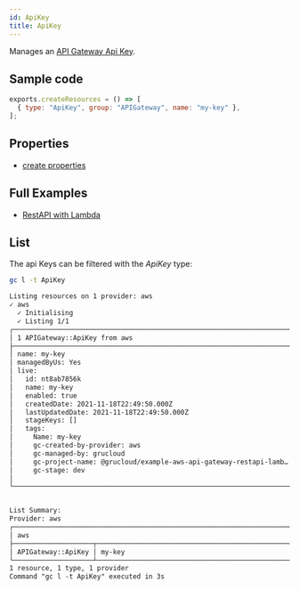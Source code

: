 ```yaml
---
id: ApiKey
title: ApiKey
---
```


Manages an [API Gateway Api Key](https://console.aws.amazon.com/apigateway/main/apis).

## Sample code

```js
exports.createResources = () => [
  { type: "ApiKey", group: "APIGateway", name: "my-key" },
];
```

## Properties

- [create properties](https://docs.aws.amazon.com/AWSJavaScriptSDK/v3/latest/clients/client-api-gateway/interfaces/createapikeycommandinput.html)

## Full Examples

- [RestAPI with Lambda](https://github.com/grucloud/grucloud/tree/main/examples/aws/api-gateway/restapi-lambda)

## List

The api Keys can be filtered with the _ApiKey_ type:

```sh
gc l -t ApiKey
```

```txt
Listing resources on 1 provider: aws
✓ aws
  ✓ Initialising
  ✓ Listing 1/1
┌──────────────────────────────────────────────────────────────────────┐
│ 1 APIGateway::ApiKey from aws                                        │
├──────────────────────────────────────────────────────────────────────┤
│ name: my-key                                                         │
│ managedByUs: Yes                                                     │
│ live:                                                                │
│   id: nt8ab7856k                                                     │
│   name: my-key                                                       │
│   enabled: true                                                      │
│   createdDate: 2021-11-18T22:49:50.000Z                              │
│   lastUpdatedDate: 2021-11-18T22:49:50.000Z                          │
│   stageKeys: []                                                      │
│   tags:                                                              │
│     Name: my-key                                                     │
│     gc-created-by-provider: aws                                      │
│     gc-managed-by: grucloud                                          │
│     gc-project-name: @grucloud/example-aws-api-gateway-restapi-lamb… │
│     gc-stage: dev                                                    │
│                                                                      │
└──────────────────────────────────────────────────────────────────────┘


List Summary:
Provider: aws
┌─────────────────────────────────────────────────────────────────────┐
│ aws                                                                 │
├────────────────────┬────────────────────────────────────────────────┤
│ APIGateway::ApiKey │ my-key                                         │
└────────────────────┴────────────────────────────────────────────────┘
1 resource, 1 type, 1 provider
Command "gc l -t ApiKey" executed in 3s
```
